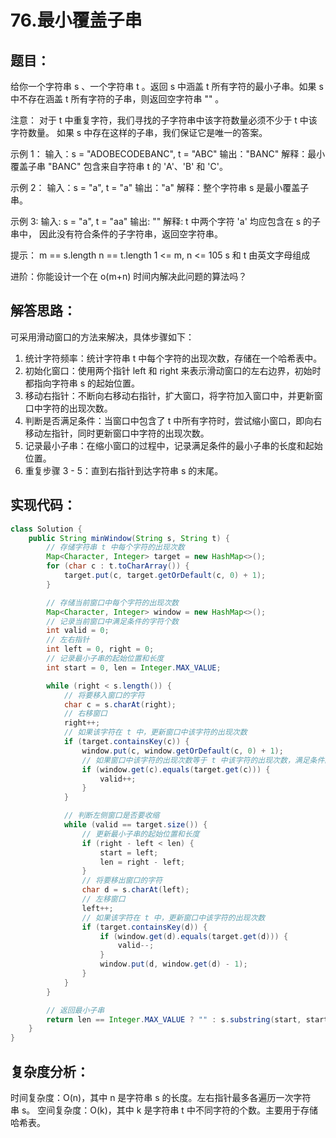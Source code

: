# 76.最小覆盖子串

## 题目：
给你一个字符串 s 、一个字符串 t 。返回 s 中涵盖 t 所有字符的最小子串。如果 s 中不存在涵盖 t 所有字符的子串，则返回空字符串 "" 。

注意：
对于 t 中重复字符，我们寻找的子字符串中该字符数量必须不少于 t 中该字符数量。
如果 s 中存在这样的子串，我们保证它是唯一的答案。

示例 1：
输入：s = "ADOBECODEBANC", t = "ABC"
输出："BANC"
解释：最小覆盖子串 "BANC" 包含来自字符串 t 的 'A'、'B' 和 'C'。

示例 2：
输入：s = "a", t = "a"
输出："a"
解释：整个字符串 s 是最小覆盖子串。

示例 3:
输入: s = "a", t = "aa"
输出: ""
解释: t 中两个字符 'a' 均应包含在 s 的子串中，
因此没有符合条件的子字符串，返回空字符串。

提示：
m == s.length
n == t.length
1 <= m, n <= 105
s 和 t 由英文字母组成
 
进阶：你能设计一个在 o(m+n) 时间内解决此问题的算法吗？



## 解答思路：

可采用滑动窗口的方法来解决，具体步骤如下：
1. 统计字符频率：统计字符串 t 中每个字符的出现次数，存储在一个哈希表中。
2. 初始化窗口：使用两个指针 left 和 right 来表示滑动窗口的左右边界，初始时都指向字符串 s 的起始位置。
3. 移动右指针：不断向右移动右指针，扩大窗口，将字符加入窗口中，并更新窗口中字符的出现次数。
4. 判断是否满足条件：当窗口中包含了 t 中所有字符时，尝试缩小窗口，即向右移动左指针，同时更新窗口中字符的出现次数。
5. 记录最小子串：在缩小窗口的过程中，记录满足条件的最小子串的长度和起始位置。
6. 重复步骤 3 - 5：直到右指针到达字符串 s 的末尾。



## 实现代码：

```java
class Solution {
    public String minWindow(String s, String t) {
        // 存储字符串 t 中每个字符的出现次数
        Map<Character, Integer> target = new HashMap<>();
        for (char c : t.toCharArray()) {
            target.put(c, target.getOrDefault(c, 0) + 1);
        }

        // 存储当前窗口中每个字符的出现次数
        Map<Character, Integer> window = new HashMap<>();
        // 记录当前窗口中满足条件的字符个数
        int valid = 0;
        // 左右指针
        int left = 0, right = 0;
        // 记录最小子串的起始位置和长度
        int start = 0, len = Integer.MAX_VALUE;

        while (right < s.length()) {
            // 将要移入窗口的字符
            char c = s.charAt(right);
            // 右移窗口
            right++;
            // 如果该字符在 t 中，更新窗口中该字符的出现次数
            if (target.containsKey(c)) {
                window.put(c, window.getOrDefault(c, 0) + 1);
                // 如果窗口中该字符的出现次数等于 t 中该字符的出现次数，满足条件的字符个数加 1
                if (window.get(c).equals(target.get(c))) {
                    valid++;
                }
            }

            // 判断左侧窗口是否要收缩
            while (valid == target.size()) {
                // 更新最小子串的起始位置和长度
                if (right - left < len) {
                    start = left;
                    len = right - left;
                }
                // 将要移出窗口的字符
                char d = s.charAt(left);
                // 左移窗口
                left++;
                // 如果该字符在 t 中，更新窗口中该字符的出现次数
                if (target.containsKey(d)) {
                    if (window.get(d).equals(target.get(d))) {
                        valid--;
                    }
                    window.put(d, window.get(d) - 1);
                }
            }
        }

        // 返回最小子串
        return len == Integer.MAX_VALUE ? "" : s.substring(start, start + len);
    }
}
```



## 复杂度分析：
时间复杂度：O(n)，其中 n 是字符串 s 的长度。左右指针最多各遍历一次字符串 s。
空间复杂度：O(k)，其中 k 是字符串 t 中不同字符的个数。主要用于存储哈希表。
